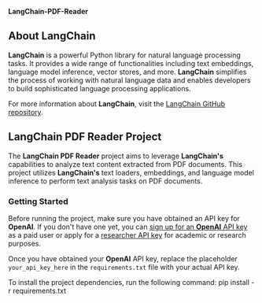**LangChain-PDF-Reader**

## About **LangChain**

**LangChain** is a powerful Python library for natural language processing tasks. It provides a wide range of functionalities including text embeddings, language model inference, vector stores, and more. **LangChain** simplifies the process of working with natural language data and enables developers to build sophisticated language processing applications.

For more information about **LangChain**, visit the [LangChain GitHub repository](https://github.com/langchain-ai/langchain).

## **LangChain PDF Reader** Project

The **LangChain PDF Reader** project aims to leverage **LangChain's** capabilities to analyze text content extracted from PDF documents. This project utilizes **LangChain's** text loaders, embeddings, and language model inference to perform text analysis tasks on PDF documents.

### Getting Started

Before running the project, make sure you have obtained an API key for **OpenAI**. If you don't have one yet, you can [sign up for an **OpenAI** API key](https://openai.com/api/) as a paid user or apply for a [researcher API key](https://openai.com/research/) for academic or research purposes.

Once you have obtained your **OpenAI** API key, replace the placeholder `your_api_key_here` in the `requirements.txt` file with your actual API key.

To install the project dependencies, run the following command:
pip install -r requirements.txt
